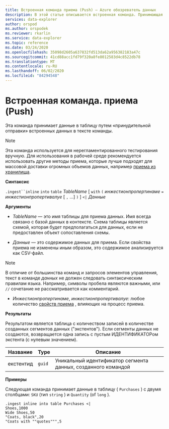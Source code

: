 ```yaml
---
title: Встроенная команда приема (Push) — Azure обозреватель данных
description: В этой статье описывается встроенная команда. Принимающая строка (Push).
services: data-explorer
author: orspod
ms.author: orspodek
ms.reviewer: rkarlin
ms.service: data-explorer
ms.topic: reference
ms.date: 03/24/2020
ms.openlocfilehash: 35098d2605a637832fd513da62a956382183a47c
ms.sourcegitcommit: 41cd88acc1fd79f320a8fe8012583d4c8522db78
ms.translationtype: MT
ms.contentlocale: ru-RU
ms.lasthandoff: 06/02/2020
ms.locfileid: "84294548"
---
```

# <a name="ingest-inline-command-push"></a>Встроенная команда. приема (Push)

Эта команда принимает данные в таблицу путем «принудительной отправки» встроенных данных в тексте команды.

> [!NOTE]
> Эта команда используется для нерегламентированного тестирования вручную.
> Для использования в рабочей среде рекомендуется использовать другие методы приема, которые лучше подходят для массовой доставки огромных объемов данных, например [приема из хранилища](./ingest-from-storage.md).

**Синтаксис**

`.ingest``inline` `into` `table` *TableName* [ `with` `(` *инжестионпропертинаме* `=` *инжестионпропертивалуе* [ `,` ...] `)` ] `<|` *Данные*

**Аргументы**

* *TableName* — это имя таблицы для приема данных.
  Имя всегда связано с базой данных в контексте.
  Схема таблицы является схемой, которая будет предполагаться для данных, если не предоставлен объект сопоставления схемы.

* *Данные* — это содержимое данных для приема. Если свойства приема не изменены иным образом, это содержимое анализируется как CSV-файл.
 
 > [!NOTE]
 > В отличие от большинства команд и запросов элементов управления, текст в команде *данных* не должен следовать синтаксическим правилам языка. Например, символы пробела являются важными, или `//` сочетание не рассматривается как комментарий.

* *Инжестионпропертинаме*, *инжестионпропертивалуе*: любое количество [свойств приема](../../../ingestion-properties.md) , влияющих на процесс приема.

**Результаты**

Результатом является таблица с количеством записей в количестве созданных сегментов данных ("экстентов").
Если сегменты данных не создаются, возвращается одна запись с пустым ИДЕНТИФИКАТОРом экстента (с нулевым значением).

|Название       |Type      |Описание                                                               |
|-----------|----------|--------------------------------------------------------------------------|
|екстентид   |`guid`    |Уникальный идентификатор сегмента данных, созданного командой|

**Примеры**

Следующая команда принимает данные в таблицу ( `Purchases` ) с двумя столбцами: `SKU` (тип `string` ) и `Quantity` (of `long` ).

```kusto
.ingest inline into table Purchases <|
Shoes,1000
Wide Shoes,50
"Coats, black",20
"Coats with ""quotes""",5
```

<!--
You can generate inline ingests commands using the Kusto.Data client library. 
Compression lets you embed new lines in quoted fields.

    Kusto.Data.Common.CslCommandGenerator.GenerateTableIngestPushCommand(tableName, compressed: true, csvData: csvStream);

-->
